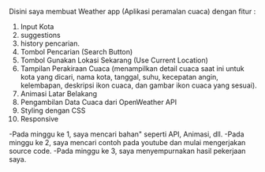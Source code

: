 Disini saya membuat Weather app (Aplikasi peramalan cuaca) dengan fitur : 
1. Input Kota
2. suggestions
3. history pencarian.
4. Tombol Pencarian (Search Button)
5. Tombol Gunakan Lokasi Sekarang (Use Current Location)
6. Tampilan Perakiraan Cuaca (menampilkan detail cuaca saat ini untuk kota yang dicari, nama kota, tanggal, suhu, kecepatan angin, kelembapan, deskripsi ikon cuaca, dan gambar ikon cuaca yang sesuai).
7. Animasi Latar Belakang
8. Pengambilan Data Cuaca dari OpenWeather API
9. Styling dengan CSS
10. Responsive


-Pada minggu ke 1, saya mencari bahan" seperti API, Animasi, dll.
-Pada minggu ke 2, saya mencari contoh pada youtube dan mulai mengerjakan source code.
-Pada minggu ke 3, saya menyempurnakan hasil pekerjaan saya.
